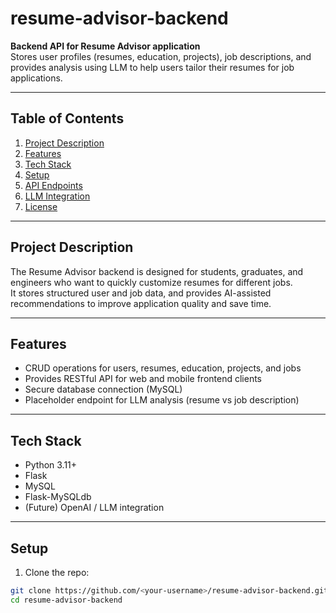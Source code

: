 # resume-advisor-backend

**Backend API for Resume Advisor application**  
Stores user profiles (resumes, education, projects), job descriptions, and provides analysis using LLM to help users tailor their resumes for job applications.  

---

## Table of Contents
1. [Project Description](#project-description)  
2. [Features](#features)  
3. [Tech Stack](#tech-stack)  
4. [Setup](#setup)  
5. [API Endpoints](#api-endpoints)  
6. [LLM Integration](#llm-integration)  
7. [License](#license)  

---

## Project Description
The Resume Advisor backend is designed for students, graduates, and engineers who want to quickly customize resumes for different jobs.  
It stores structured user and job data, and provides AI-assisted recommendations to improve application quality and save time.  

---

## Features
- CRUD operations for users, resumes, education, projects, and jobs  
- Provides RESTful API for web and mobile frontend clients
- Secure database connection (MySQL)  
- Placeholder endpoint for LLM analysis (resume vs job description)  

---

## Tech Stack
- Python 3.11+
- Flask  
- MySQL  
- Flask-MySQLdb  
- (Future) OpenAI / LLM integration  

---

## Setup
1. Clone the repo:  
```bash
git clone https://github.com/<your-username>/resume-advisor-backend.git
cd resume-advisor-backend
